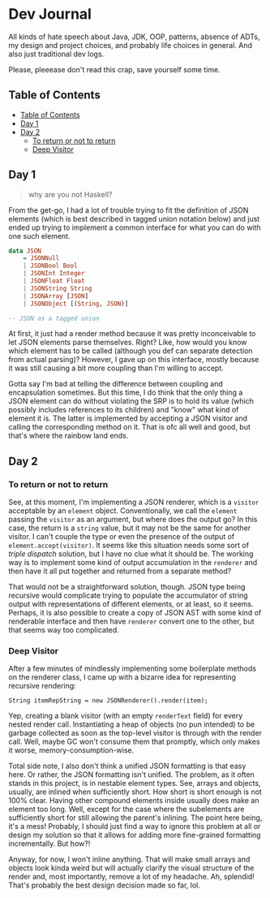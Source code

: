 # Dev Journal

All kinds of hate speech about Java, JDK, OOP, patterns, absence of ADTs, my design and project choices, and probably life choices in general. And also just traditional dev logs.

Please, pleeease don't read this crap, save yourself some time.

## Table of Contents

- [Table of Contents](#table-of-contents)
- [Day 1](#day-1)
- [Day 2](#day-2)
  - [To return or not to return](#to-return-or-not-to-return)
  - [Deep Visitor](#deep-visitor)

## Day 1

> why are you not Haskell?

From the get-go, I had a lot of trouble trying to fit the definition of JSON elements (which is best described in tagged union notation below) and just ended up trying to implement a common interface for what you can do with one such element.

```Haskell
data JSON
    = JSONNull
    | JSONBool Bool
    | JSONInt Integer
    | JSONFloat Float
    | JSONString String
    | JSONArray [JSON]
    | JSONObject [(String, JSON)]

-- JSON as a tagged union
```

At first, it just had a render method because it was pretty inconceivable to let JSON elements parse themselves. Right? Like, how would you know which element has to be called (although you def can separate detection from actual parsing)? However, I gave up on this interface, mostly because it was still causing a bit more coupling than I'm willing to accept.

Gotta say I'm bad at telling the difference between coupling and encapsulation sometimes. But this time, I do think that the only thing a JSON element can do without violating the SRP is to hold its value (which possibly includes references to its children) and "know" what kind of element it is. The latter is implemented by accepting a JSON visitor and calling the corresponding method on it. That is ofc all well and good, but that's where the rainbow land ends.

## Day 2

### To return or not to return

See, at this moment, I'm implementing a JSON renderer, which is a `visitor` acceptable by an `element` object. Conventionally, we call the `element` passing the `visitor` as an argument, but where does the output go? In this case, the return is a `string` value, but it may not be the same for another visitor. I can't couple the type or even the presence of the output of `element.accept(visitor)`. It seems like this situation needs some sort of *triple dispatch* solution, but I have no clue what it should be. The working way is to implement some kind of output accumulation in the `renderer` and then have it all put together and returned from a separate method?

That would not be a straightforward solution, though. JSON type being recursive would complicate trying to populate the accumulator of string output with representations of different elements, or at least, so it seems. Perhaps, it is also possible to create a copy of JSON AST with some kind of renderable interface and then have `renderer` convert one to the other, but that seems way too complicated.

### Deep Visitor

After a few minutes of mindlessly implementing some boilerplate methods on the renderer class, I came up with a bizarre idea for representing recursive rendering:

    String itemRepString = new JSONRenderer().render(item);

Yep, creating a blank visitor (with an empty `renderText` field) for every nested render call. Instantiating a heap of objects (no pun intended) to be garbage collected as soon as the top-level visitor is through with the render call. Well, maybe GC won't consume them that promptly, which only makes it worse, memory-consumption-wise.

Total side note, I also don't think a unified JSON formatting is that easy here. Or rather, the JSON formatting isn't unified. The problem, as it often stands in this project, is in nestable element types. See, arrays and objects, usually, are inlined when sufficiently short. How short is short enough is not 100% clear. Having other compound elements inside usually does make an element too long. Well, except for the case where the subelements are sufficiently short for still allowing the parent's inlining. The point here being, it's a mess! Probably, I should just find a way to ignore this problem at all or design my solution so that it allows for adding more fine-grained formatting incrementally. But how?!

Anyway, for now, I won't inline anything. That will make small arrays and objects look kinda weird but will actually clarify the visual structure of the render and, most importantly, remove a lot of my headache. Ah, splendid! That's probably the best design decision made so far, lol.
